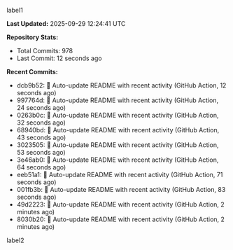 
label1 
<!-- ACTIVITY_START -->
**Last Updated:** 2025-09-29 12:24:41 UTC

**Repository Stats:**
- Total Commits: 978
- Last Commit: 12 seconds ago

**Recent Commits:**
- dcb9b52: 🤖 Auto-update README with recent activity (GitHub Action, 12 seconds ago)
- 997764d: 🤖 Auto-update README with recent activity (GitHub Action, 24 seconds ago)
- 0263b0c: 🤖 Auto-update README with recent activity (GitHub Action, 32 seconds ago)
- 68940bd: 🤖 Auto-update README with recent activity (GitHub Action, 43 seconds ago)
- 3023505: 🤖 Auto-update README with recent activity (GitHub Action, 53 seconds ago)
- 3e46ab0: 🤖 Auto-update README with recent activity (GitHub Action, 64 seconds ago)
- eeb51a1: 🤖 Auto-update README with recent activity (GitHub Action, 71 seconds ago)
- 001fb3b: 🤖 Auto-update README with recent activity (GitHub Action, 83 seconds ago)
- 49d2223: 🤖 Auto-update README with recent activity (GitHub Action, 2 minutes ago)
- 8030b20: 🤖 Auto-update README with recent activity (GitHub Action, 2 minutes ago)
<!-- ACTIVITY_END -->

label2
